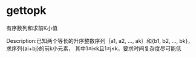 gettopk
=======

有序数列和求前K小值

Description:已知两个等长的升序整数序列｛a1, a2, ..., ak｝和{b1, b2, ..., bk}，求序列{ai+bj}的前k小元素，
其中1≤i≤k且1≤j≤k，要求时间复杂度尽可能低 
